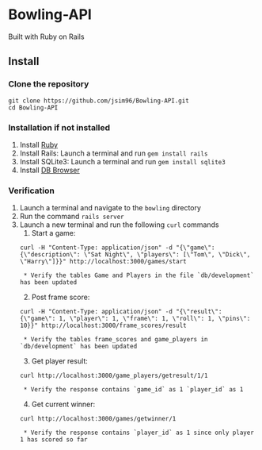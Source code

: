 # Bowling-API
Built with Ruby on Rails
## Install

### Clone the repository
```shell
git clone https://github.com/jsim96/Bowling-API.git
cd Bowling-API
```
### Installation if not installed
1. Install [Ruby](https://github.com/oneclick/rubyinstaller2/releases/download/RubyInstaller-2.5.5-1/rubyinstaller-devkit-2.5.5-1-x64.exe)
2. Install Rails: Launch a terminal and run `gem install rails`
3. Install SQLite3: Launch a terminal and run `gem install sqlite3`
4. Install [DB Browser](https://download.sqlitebrowser.org/DB.Browser.for.SQLite-3.11.2-win64.msi)

### Verification
1. Launch a terminal and navigate to the `bowling` directory
2. Run the command `rails server`
3. Launch a new terminal and run the following `curl` commands
    1. Start a game: 
    ```shell 
    curl -H "Content-Type: application/json" -d "{\"game\": {\"description\": \"Sat Night\", \"players\": [\"Tom\", \"Dick\", \"Harry\"]}}" http://localhost:3000/games/start
    ```
        * Verify the tables Game and Players in the file `db/development` has been updated
    2. Post frame score: 
    ```shell
    curl -H "Content-Type: application/json" -d "{\"result\": {\"game\": 1, \"player\": 1, \"frame\": 1, \"roll\": 1, \"pins\": 10}}" http://localhost:3000/frame_scores/result
    ```
        * Verify the tables frame_scores and game_players in `db/development` has been updated
    3. Get player result: 
    ```shell 
    curl http://localhost:3000/game_players/getresult/1/1
    ```
        * Verify the response contains `game_id` as 1 `player_id` as 1
    4. Get current winner: 
    ```shell 
    curl http://localhost:3000/games/getwinner/1
    ```
        * Verify the response contains `player_id` as 1 since only player 1 has scored so far
